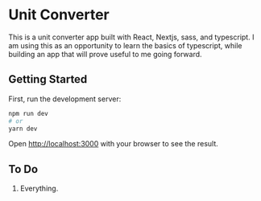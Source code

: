 # Unit Converter

This is a unit converter app built with React, Nextjs, sass, and typescript. I am using this as an opportunity to learn the basics of typescript, while building an app that will prove useful to me going forward.

## Getting Started

First, run the development server:

```bash
npm run dev
# or
yarn dev
```

Open [http://localhost:3000](http://localhost:3000) with your browser to see the result.

## To Do

1. Everything.